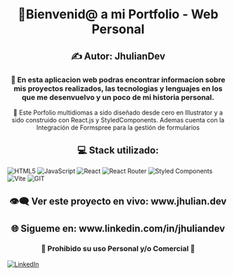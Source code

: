 <h1 align="center">👋Bienvenid@ a mi Portfolio - Web Personal</h1>
<h2 align="center">✍ Autor: JhulianDev</h2>
<h3 align="center">💎 En esta aplicacion web podras encontrar informacion sobre mis proyectos realizados, las tecnologias y lenguajes en los que me desenvuelvo y un poco de mi historia personal.</h3>

<p align="center">💼 Este Porfolio multidiomas a sido diseñado desde cero en Illustrator y a sido construido con React.js y StyledComponents. Ademas cuenta con la Integración de Formspree para la gestión de formularios</p>

<h2 align="center">💻 Stack utilizado:</h2>

![HTML5](https://img.shields.io/badge/html5-%23E34F26.svg?style=for-the-badge&logo=html5&logoColor=white) ![JavaScript](https://img.shields.io/badge/javascript-%23323330.svg?style=for-the-badge&logo=javascript&logoColor=%23F7DF1E) ![React](https://img.shields.io/badge/react-%2320232a.svg?style=for-the-badge&logo=react&logoColor=%2361DAFB) ![React Router](https://img.shields.io/badge/React_Router-CA4245?style=for-the-badge&logo=react-router&logoColor=white) ![Styled Components](https://img.shields.io/badge/styled--components-DB7093?style=for-the-badge&logo=styled-components&logoColor=white) ![Vite](https://img.shields.io/badge/vite-%23646CFF.svg?style=for-the-badge&logo=vite&logoColor=white) ![GIT](https://img.shields.io/badge/Git-fc6d26?style=for-the-badge&logo=git&logoColor=white)

<h2 align="center">👁‍🗨 Ver este proyecto en vivo: www.jhulian.dev</h2>

<h2 align="center">🌐 Sigueme en: www.linkedin.com/in/jhuliandev</h2>

<h3 align="center">🛑 Prohibido su uso Personal y/o Comercial 🛑</h3>

[![LinkedIn](https://img.shields.io/badge/LinkedIn-%230077B5.svg?logo=linkedin&logoColor=white)](https://linkedin.com/in/jhuliandev) 
